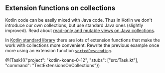 ## Extension functions on collections

Kotlin code can be easily mixed with Java code.
Thus in Kotlin we don't introduce our own collections, but use standard Java ones (slightly improved).
Read about [read-only and mutable views on Java collections](http://blog.jetbrains.com/kotlin/2012/09/kotlin-m3-is-out/#Collections).

In [Kotlin standard library](http://kotlinlang.org/api/latest/jvm/stdlib/kotlin/)
there are lots of extension functions that make the work with collections more convenient.
Rewrite the previous example once more using an extension function
[`sortedDescending`](https://kotlinlang.org/api/latest/jvm/stdlib/kotlin.collections/kotlin.-iterable/sorted-descending.html).

@[Task]({"project": "kotlin-koans-0-12", "stubs": ["src/Task.kt"], "command": "TestExtensionsOnCollections"})